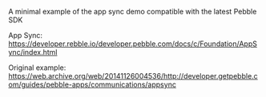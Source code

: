 A minimal example of the app sync demo compatible with the latest Pebble SDK

App Sync: https://developer.rebble.io/developer.pebble.com/docs/c/Foundation/AppSync/index.html

Original example: https://web.archive.org/web/20141126004536/http://developer.getpebble.com/guides/pebble-apps/communications/appsync

